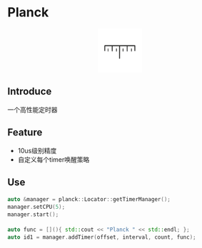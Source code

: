 
# Planck

<div style="display: flex; justify-content: center;">
    <img src="asset//ruler.svg" alt="Planck" width="100" height="100">
</div>

## Introduce

一个高性能定时器

## Feature

+ 10us级别精度
+ 自定义每个timer唤醒策略


## Use

```c++
auto &manager = planck::Locator::getTimerManager();
manager.setCPU(5);
manager.start();

auto func = [](){ std::cout << "Planck " << std::endl; };
auto id1 = manager.addTimer(offset, interval, count, func);

```